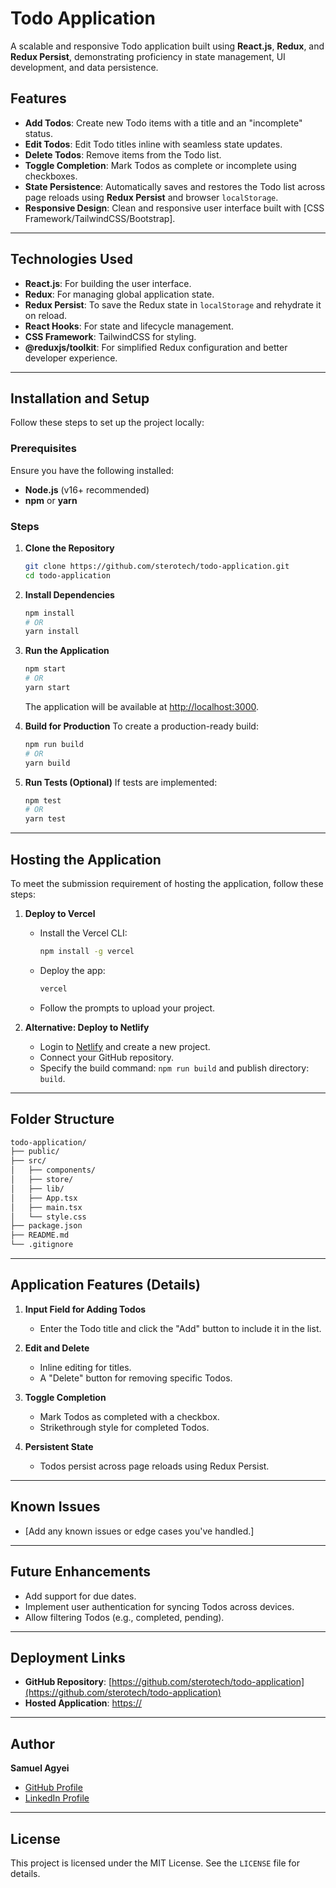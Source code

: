 # Todo Application

A scalable and responsive Todo application built using **React.js**, **Redux**, and **Redux Persist**, demonstrating proficiency in state management, UI development, and data persistence.

## Features

- **Add Todos**: Create new Todo items with a title and an "incomplete" status.
- **Edit Todos**: Edit Todo titles inline with seamless state updates.
- **Delete Todos**: Remove items from the Todo list.
- **Toggle Completion**: Mark Todos as complete or incomplete using checkboxes.
- **State Persistence**: Automatically saves and restores the Todo list across page reloads using **Redux Persist** and browser `localStorage`.
- **Responsive Design**: Clean and responsive user interface built with [CSS Framework/TailwindCSS/Bootstrap].

---

## Technologies Used

- **React.js**: For building the user interface.
- **Redux**: For managing global application state.
- **Redux Persist**: To save the Redux state in `localStorage` and rehydrate it on reload.
- **React Hooks**: For state and lifecycle management.
- **CSS Framework**: TailwindCSS for styling.
- **@reduxjs/toolkit**: For simplified Redux configuration and better developer experience.

---

## Installation and Setup

Follow these steps to set up the project locally:

### Prerequisites

Ensure you have the following installed:

- **Node.js** (v16+ recommended)
- **npm** or **yarn**

### Steps

1. **Clone the Repository**

   ```bash
   git clone https://github.com/sterotech/todo-application.git
   cd todo-application
   ```

2. **Install Dependencies**

   ```bash
   npm install
   # OR
   yarn install
   ```

3. **Run the Application**

   ```bash
   npm start
   # OR
   yarn start
   ```

   The application will be available at [http://localhost:3000](http://localhost:3000).

4. **Build for Production**
   To create a production-ready build:

   ```bash
   npm run build
   # OR
   yarn build
   ```

5. **Run Tests (Optional)**
   If tests are implemented:

   ```bash
   npm test
   # OR
   yarn test
   ```

---

## Hosting the Application

To meet the submission requirement of hosting the application, follow these steps:

1. **Deploy to Vercel**
   - Install the Vercel CLI:

     ```bash
     npm install -g vercel
     ```

   - Deploy the app:

     ```bash
     vercel
     ```

   - Follow the prompts to upload your project.

2. **Alternative: Deploy to Netlify**
   - Login to [Netlify](https://www.netlify.com/) and create a new project.
   - Connect your GitHub repository.
   - Specify the build command: `npm run build` and publish directory: `build`.

---

## Folder Structure

``` bash
todo-application/
├── public/
├── src/
│   ├── components/
│   ├── store/
│   ├── lib/
│   ├── App.tsx
│   ├── main.tsx
│   └── style.css
├── package.json
├── README.md
└── .gitignore
```

---

## Application Features (Details)

1. **Input Field for Adding Todos**
   - Enter the Todo title and click the "Add" button to include it in the list.

2. **Edit and Delete**
   - Inline editing for titles.
   - A "Delete" button for removing specific Todos.

3. **Toggle Completion**
   - Mark Todos as completed with a checkbox.
   - Strikethrough style for completed Todos.

4. **Persistent State**
   - Todos persist across page reloads using Redux Persist.

---

## Known Issues

- [Add any known issues or edge cases you've handled.]

---

## Future Enhancements

- Add support for due dates.
- Implement user authentication for syncing Todos across devices.
- Allow filtering Todos (e.g., completed, pending).

---

## Deployment Links

- **GitHub Repository**: [https://github.com/sterotech/todo-application](https://github.com/sterotech/todo-application)
- **Hosted Application**: [https://<your-hosted-app-url>](https://<your-hosted-app-url>)

---

## Author

**Samuel Agyei**

- [GitHub Profile](https://github.com/<your-github-username>)
- [LinkedIn Profile](https://linkedin.com/in/<your-linkedin-username>)

---

## License

This project is licensed under the MIT License. See the `LICENSE` file for details.
